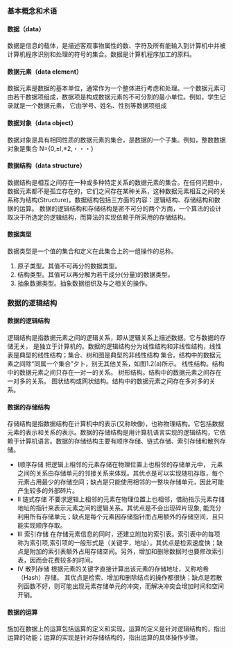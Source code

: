 ### 基本概念和术语
#### 数据（data）  
  数据是信息的载体，是描述客观事物属性的数、字符及所有能输入到计算机中并被计算机程序识别和处理的符号的集合。数据是计算机程序加工的原料。

#### 数据元素（data element）
  数据元素是数据的基本单位，通常作为一个整体进行考虑和处理。一个数据元素可由若干数据项组成，数据项是构成数据元素的不可分割的最小单位。例如，学生记录就是一个数据元素， 它由学号、姓名、性别等数据项组成
#### 数据对象（data object）
  数据对象是具有相同性质的数据元素的集合，是数据的一个子集。例如，整数数据对象是集合 N={0,±l,±2,・・・}
#### 数据结构（data structure）
  数据结构是相互之间存在一种或多种特定关系的数据元素的集合。在任何问题中，数据元素都不是孤立存在的，它们之间存在某种关系，这种数据元素相互之间的关系称为结构(Structure)。数据结构包括三方面的内容：逻辑结构、存储结构和数据的运算。
  数据的逻辑结构和存储结构是密不可分的两个方面，一个算法的设计取决于所选定的逻辑结构，而算法的实现依赖于所采用的存储结构。
 
#### 数据类型
  数据类型是一个值的集合和定义在此集合上的一组操作的总称。
1) 原子类型。其值不可再分的数据类型。
2) 结构类型。其值可以再分解为若干成分(分量)的数据类型。
3) 抽象数据类型。抽象数据组织及与之相关的操作。
  

### 数据的逻辑结构
#### 数据的逻辑结构
  逻辑结构是指数据元素之间的逻辑关系，即从逻辑关系上描述数据。它与数据的存储无关， 是独立于计算机的。数据的逻辑结构分为线性结构和非线性结构，线性表是典型的线性结构；集合、树和图是典型的非线性结构
  集合。结构中的数据元素之间除“同属一个集合”夕卜，别无其他关系，如图1.2(a)所示。
  线性结构。结构中的数据元素之间只存在一对一的关系。
  树形结构。结构中的数据元素之间存在一对多的关系。
  图状结构或网状结构。结构中的数据元素之间存在多对多的关系。
#### 数据的存储结构
  存储结构是指数据结构在计算机中的表示(又称映像)，也称物理结构。它包括数据元素的表示和关系的表示。数据的存储结构是用计算机语言实现的逻辑结构，它依赖于计算机语言。数据的存储结构主要有顺序存储、链式存储、索引存储和散列存储。
  
- Ⅰ顺序存储
  把逻辑上相邻的元素存储在物理位置上也相邻的存储单元中， 元素之间的关系由存储单元的邻接关系来体现。其优点是可以实现随机存取，每个元素占用最少的存储空间；缺点是只能使用相邻的一整块存储单元，因此可能产生较多的外部碎片。
- Ⅱ 链式存储
     不要求逻辑上相邻的元素在物理位置上也相邻，借助指示元素存储地址的指针来表示元素之间的逻辑关系。其优点是不会出现碎片现象, 能充分利用所有存储单元；缺点是每个元素因存储指针而占用额外的存储空间，且只能实现顺序存取。
- Ⅲ 索引存储
      在存储元素信息的同时，还建立附加的索引表。索引表中的每项称为索引项,索引项的一般形式是（关键字，地址）。其优点是检索速度快；缺点是附加的索引表额外占用存储空间。另外，增加和删除数据时也要修改索引表，因而会花费较多的时间。
- Ⅳ 散列存储
      根据元素的关键字直接计算出该元素的存储地址，又称哈希（Hash）存储。 其优点是检索、增加和删除结点的操作都很快；缺点是若散列函数不好，则可能出现元素存储单元的冲突，而解决冲突会增加时间和空间开销。

#### 数据的运算
  施加在数据上的运算包括运算的定义和实现。运算的定义是针对逻辑结构的，指岀运算的功能；运算的实现是针对存储结构的，指出运算的具体操作步骤。
     
    
    
